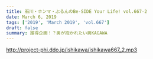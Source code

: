 ```yaml
---
title: 石川・ホンマ・ぶるんのBe-SIDE Your Life! vol.667-2
date: March 6, 2019
tags: ['2019', 'March 2019', 'vol.667']
draft: false
summary: 誰得企画！？男が抱かれたい男KAGAWA
---
```


http://project-phi.ddo.jp/ishikawa/ishikawa667_2.mp3